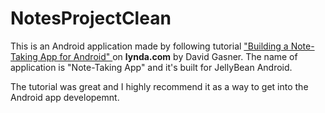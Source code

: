 NotesProjectClean
=================

This is an Android application made by following tutorial <a href="http://www.lynda.com/Android-tutorials/Building-Note-Taking-App-Android/122466-2.html"> "Building a Note-Taking App for Android" </a>  on <b>lynda.com</b> by David Gasner. 
The name of application is "Note-Taking App" and it's built for JellyBean Android.

The tutorial was great and I highly recommend it as a way to get into the Android app developemnt.

